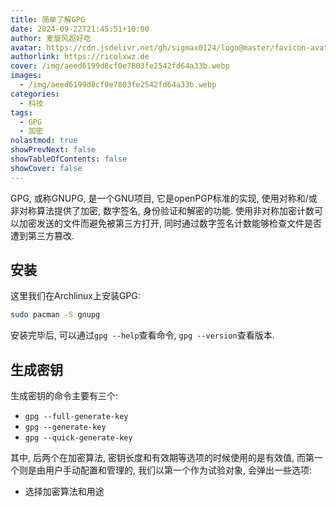 ```yaml
---
title: 简单了解GPG
date: 2024-09-22T21:45:51+10:00
author: 麦旋风超好吃
avatar: https://cdn.jsdelivr.net/gh/sigmax0124/logo@master/favicon-avatar.jpg
authorlink: https://ricolxwz.de
cover: /img/aeed6199d8cf0e7803fe2542fd64a33b.webp
images:
  - /img/aeed6199d8cf0e7803fe2542fd64a33b.webp
categories:
  - 科技
tags:
  - GPG
  - 加密
nolastmod: true
showPrevNext: false
showTableOfContents: false
showCover: false
---
```


GPG, 或称GNUPG, 是一个GNU项目, 它是openPGP标准的实现, 使用对称和/或非对称算法提供了加密, 数字签名, 身份验证和解密的功能. 使用非对称加密计数可以加密发送的文件而避免被第三方打开, 同时通过数字签名计数能够检查文件是否遭到第三方篡改.

## 安装

这里我们在Archlinux上安装GPG:

```bash
sudo pacman -S gnupg
```

安装完毕后, 可以通过`gpg --help`查看命令, `gpg --version`查看版本.

## 生成密钥

生成密钥的命令主要有三个:

- `gpg --full-generate-key`
- `gpg --generate-key`
- `gpg --quick-generate-key`

其中, 后两个在加密算法, 密钥长度和有效期等选项的时候使用的是有效值, 而第一个则是由用户手动配置和管理的, 我们以第一个作为试验对象, 会弹出一些选项:

- 选择加密算法和用途